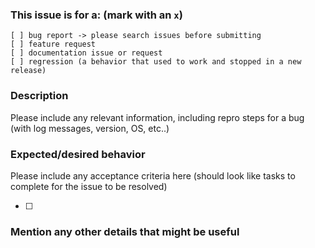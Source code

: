 <!--
IF SUFFICIENT INFORMATION IS NOT PROVIDED VIA THE FOLLOWING TEMPLATE THE ISSUE MIGHT BE CLOSED WITHOUT FURTHER CONSIDERATION OR INVESTIGATION
-->
### This issue is for a: (mark with an `x`)
```
[ ] bug report -> please search issues before submitting
[ ] feature request
[ ] documentation issue or request
[ ] regression (a behavior that used to work and stopped in a new release)
```

### Description
Please include any relevant information, including repro steps for a bug (with log messages, version, OS, etc..)
>
### Expected/desired behavior
Please include any acceptance criteria here (should look like tasks to complete for the issue to be resolved)

- [ ] 
>

### Mention any other details that might be useful
> 
